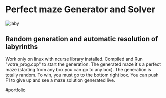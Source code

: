 # Perfect maze Generator and Solver
![laby](https://user-images.githubusercontent.com/109299545/215203379-04e18900-56a9-4c5a-ab99-f71fd1da151c.PNG)
## Random generation and automatic resolution of labyrinths

Work only on linux with ncurse library installed. Compiled and Run "votre_prog.cpp" to start the generation.
The generated maze it's a perfect maze (starting from any box you can go to any box). The generation is totally random.
To win, you must go to the bottom right box.
You can push F1 to give up and see a maze solution generated live.

#portfolio
